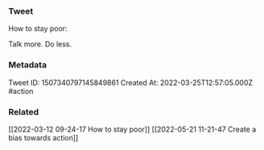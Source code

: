### Tweet
How to stay poor:

Talk more. Do less.

### Metadata
Tweet ID: 1507340797145849861
Created At: 2022-03-25T12:57:05.000Z
#action 

### Related
[[2022-03-12 09-24-17 How to stay poor]]
[[2022-05-21 11-21-47 Create a bias towards action]]


